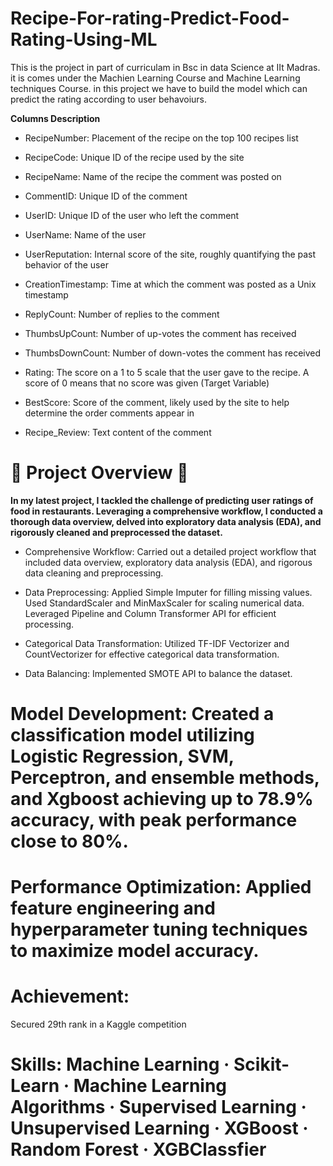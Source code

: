 # Recipe-For-rating-Predict-Food-Rating-Using-ML
This is the project in part of curriculam in Bsc in data Science at IIt Madras. it is comes under the Machien Learning Course and Machine Learning techniques Course. in this project  we have to build the model which can predict the rating according to user behavoiurs.

**Columns Description**

- RecipeNumber: Placement of the recipe on the top 100 recipes list

- RecipeCode: Unique ID of the recipe used by the site

- RecipeName: Name of the recipe the comment was posted on

- CommentID: Unique ID of the comment

- UserID: Unique ID of the user who left the comment

- UserName: Name of the user

- UserReputation: Internal score of the site, roughly quantifying the past behavior of the user

- CreationTimestamp: Time at which the comment was posted as a Unix timestamp

- ReplyCount: Number of replies to the comment

- ThumbsUpCount: Number of up-votes the comment has received

- ThumbsDownCount: Number of down-votes the comment has received

- Rating: The score on a 1 to 5 scale that the user gave to the recipe. A score of 0 means that no score was given (Target Variable)

- BestScore: Score of the comment, likely used by the site to help determine the order comments appear in

- Recipe_Review: Text content of the comment

# 🚀 Project Overview 🚀

**In my latest project, I tackled the challenge of predicting user ratings of food in restaurants. Leveraging a comprehensive workflow, I conducted a thorough data overview, delved into exploratory data analysis (EDA), and rigorously cleaned and preprocessed the dataset.**

- Comprehensive Workflow: Carried out a detailed project workflow that included data overview, exploratory data analysis (EDA), and rigorous data cleaning and preprocessing.

- Data Preprocessing: Applied Simple Imputer for filling missing values. Used StandardScaler and MinMaxScaler for scaling numerical data. Leveraged Pipeline and Column Transformer API for efficient processing.

- Categorical Data Transformation: Utilized TF-IDF Vectorizer and CountVectorizer for effective categorical data transformation.

- Data Balancing: Implemented SMOTE API to balance the dataset. 

# Model Development: Created a classification model utilizing Logistic Regression, SVM, Perceptron, and ensemble methods, and Xgboost achieving up to 78.9% accuracy, with peak performance close to 80%.

# Performance Optimization: Applied feature engineering and hyperparameter tuning techniques to maximize model accuracy.

# Achievement: 
Secured 29th rank in a Kaggle competition

# Skills: Machine Learning · Scikit-Learn · Machine Learning Algorithms · Supervised Learning · Unsupervised Learning · XGBoost · Random Forest · XGBClassfier
